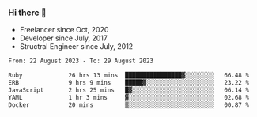 ### Hi there 👋

- Freelancer since Oct, 2020
- Developer since July, 2017
- Structral Engineer since July, 2012

<!--START_SECTION:waka-->

```txt
From: 22 August 2023 - To: 29 August 2023

Ruby             26 hrs 13 mins  ████████████████▓░░░░░░░░   66.48 %
ERB              9 hrs 9 mins    █████▓░░░░░░░░░░░░░░░░░░░   23.22 %
JavaScript       2 hrs 25 mins   █▓░░░░░░░░░░░░░░░░░░░░░░░   06.14 %
YAML             1 hr 3 mins     ▓░░░░░░░░░░░░░░░░░░░░░░░░   02.68 %
Docker           20 mins         ▒░░░░░░░░░░░░░░░░░░░░░░░░   00.87 %
```

<!--END_SECTION:waka-->
